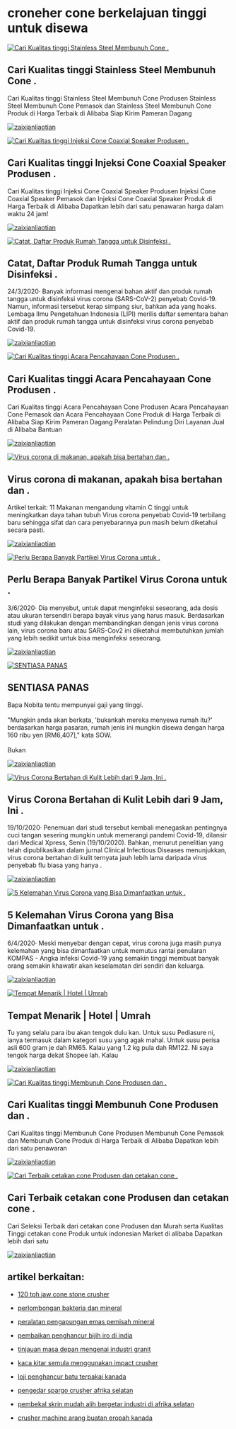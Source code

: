 # croneher cone berkelajuan tinggi untuk disewa
<a href="https://mnn.zoosnet.net/LR/Chatpre.aspx?id=MNN94995150&p=https://topgrinding.com/" target="_blank">![Cari Kualitas tinggi Stainless Steel Membunuh Cone .](https://github.com/technlg/images/blob/main/27.jpg)</a>
## Cari Kualitas tinggi Stainless Steel Membunuh Cone .
Cari Kualitas tinggi Stainless Steel Membunuh Cone Produsen Stainless Steel Membunuh Cone Pemasok dan Stainless Steel Membunuh Cone Produk di Harga Terbaik di Alibaba Siap Kirim Pameran Dagang
<a href="https://mnn.zoosnet.net/LR/Chatpre.aspx?id=MNN94995150&p=https://topgrinding.com/" target="_blank"><img src="https://github.com/technlg/images/raw/main/chat11.jpg" alt="zaixianliaotian"/></a><a href="//whatsapp.shibangsoft.com/WhatsApp.php" ><img src="https://github.com/technlg/images/raw/main/chat11.png" alt=""></a>
<a href="https://mnn.zoosnet.net/LR/Chatpre.aspx?id=MNN94995150&p=https://topgrinding.com/" target="_blank">![Cari Kualitas tinggi Injeksi Cone Coaxial Speaker Produsen .](https://github.com/technlg/images/blob/main/41.jpg)</a>
## Cari Kualitas tinggi Injeksi Cone Coaxial Speaker Produsen .
Cari Kualitas tinggi Injeksi Cone Coaxial Speaker Produsen Injeksi Cone Coaxial Speaker Pemasok dan Injeksi Cone Coaxial Speaker Produk di Harga Terbaik di Alibaba Dapatkan lebih dari satu penawaran harga dalam waktu 24 jam!
<a href="https://mnn.zoosnet.net/LR/Chatpre.aspx?id=MNN94995150&p=https://topgrinding.com/" target="_blank"><img src="https://github.com/technlg/images/raw/main/chat11.jpg" alt="zaixianliaotian"/></a><a href="//whatsapp.shibangsoft.com/WhatsApp.php" ><img src="https://github.com/technlg/images/raw/main/chat11.png" alt=""></a>
<a href="https://mnn.zoosnet.net/LR/Chatpre.aspx?id=MNN94995150&p=https://topgrinding.com/" target="_blank">![Catat, Daftar Produk Rumah Tangga untuk Disinfeksi .](https://github.com/technlg/images/blob/main/9.jpg)</a>
## Catat, Daftar Produk Rumah Tangga untuk Disinfeksi .
24/3/2020· Banyak informasi mengenai bahan aktif dan produk rumah tangga untuk disinfeksi virus corona (SARS-CoV-2) penyebab Covid-19. Namun, informasi tersebut kerap simpang siur, bahkan ada yang hoaks. Lembaga Ilmu Pengetahuan Indonesia (LIPI) merilis daftar sementara bahan aktif dan produk rumah tangga untuk disinfeksi virus corona penyebab Covid-19.
<a href="https://mnn.zoosnet.net/LR/Chatpre.aspx?id=MNN94995150&p=https://topgrinding.com/" target="_blank"><img src="https://github.com/technlg/images/raw/main/chat11.jpg" alt="zaixianliaotian"/></a><a href="//whatsapp.shibangsoft.com/WhatsApp.php" ><img src="https://github.com/technlg/images/raw/main/chat11.png" alt=""></a>
<a href="https://mnn.zoosnet.net/LR/Chatpre.aspx?id=MNN94995150&p=https://topgrinding.com/" target="_blank">![Cari Kualitas tinggi Acara Pencahayaan Cone Produsen .](https://github.com/technlg/images/blob/main/12.jpg)</a>
## Cari Kualitas tinggi Acara Pencahayaan Cone Produsen .
Cari Kualitas tinggi Acara Pencahayaan Cone Produsen Acara Pencahayaan Cone Pemasok dan Acara Pencahayaan Cone Produk di Harga Terbaik di Alibaba Siap Kirim Pameran Dagang Peralatan Pelindung Diri Layanan Jual di Alibaba Bantuan
<a href="https://mnn.zoosnet.net/LR/Chatpre.aspx?id=MNN94995150&p=https://topgrinding.com/" target="_blank"><img src="https://github.com/technlg/images/raw/main/chat11.jpg" alt="zaixianliaotian"/></a><a href="//whatsapp.shibangsoft.com/WhatsApp.php" ><img src="https://github.com/technlg/images/raw/main/chat11.png" alt=""></a>
<a href="https://mnn.zoosnet.net/LR/Chatpre.aspx?id=MNN94995150&p=https://topgrinding.com/" target="_blank">![Virus corona di makanan, apakah bisa bertahan dan .](https://github.com/technlg/images/blob/main/23.jpg)</a>
## Virus corona di makanan, apakah bisa bertahan dan .
Artikel terkait: 11 Makanan mengandung vitamin C tinggi untuk meningkatkan daya tahan tubuh Virus corona penyebab Covid-19 terbilang baru sehingga sifat dan cara penyebarannya pun masih belum diketahui secara pasti.
<a href="https://mnn.zoosnet.net/LR/Chatpre.aspx?id=MNN94995150&p=https://topgrinding.com/" target="_blank"><img src="https://github.com/technlg/images/raw/main/chat11.jpg" alt="zaixianliaotian"/></a><a href="//whatsapp.shibangsoft.com/WhatsApp.php" ><img src="https://github.com/technlg/images/raw/main/chat11.png" alt=""></a>
<a href="https://mnn.zoosnet.net/LR/Chatpre.aspx?id=MNN94995150&p=https://topgrinding.com/" target="_blank">![Perlu Berapa Banyak Partikel Virus Corona untuk .](https://github.com/technlg/images/blob/main/43.jpg)</a>
## Perlu Berapa Banyak Partikel Virus Corona untuk .
3/6/2020· Dia menyebut, untuk dapat menginfeksi seseorang, ada dosis atau ukuran tersendiri berapa bayak virus yang harus masuk. Berdasarkan studi yang dilakukan dengan membandingkan dengan jenis virus corona lain, virus corona baru atau SARS-Cov2 ini diketahui membutuhkan jumlah yang lebih sedikit untuk bisa menginfeksi seseorang.
<a href="https://mnn.zoosnet.net/LR/Chatpre.aspx?id=MNN94995150&p=https://topgrinding.com/" target="_blank"><img src="https://github.com/technlg/images/raw/main/chat11.jpg" alt="zaixianliaotian"/></a><a href="//whatsapp.shibangsoft.com/WhatsApp.php" ><img src="https://github.com/technlg/images/raw/main/chat11.png" alt=""></a>
<a href="https://mnn.zoosnet.net/LR/Chatpre.aspx?id=MNN94995150&p=https://topgrinding.com/" target="_blank">![SENTIASA PANAS](https://github.com/technlg/images/blob/main/10.jpg)</a>
## SENTIASA PANAS
Bapa Nobita tentu mempunyai gaji yang tinggi. <br /><br />"Mungkin anda akan berkata, 'bukankah mereka menyewa rumah itu?' berdasarkan harga pasaran, rumah jenis ini mungkin disewa dengan harga 160 ribu yen [RM6,407]," kata SOW. <br /><br />Bukan
<a href="https://mnn.zoosnet.net/LR/Chatpre.aspx?id=MNN94995150&p=https://topgrinding.com/" target="_blank"><img src="https://github.com/technlg/images/raw/main/chat11.jpg" alt="zaixianliaotian"/></a><a href="//whatsapp.shibangsoft.com/WhatsApp.php" ><img src="https://github.com/technlg/images/raw/main/chat11.png" alt=""></a>
<a href="https://mnn.zoosnet.net/LR/Chatpre.aspx?id=MNN94995150&p=https://topgrinding.com/" target="_blank">![Virus Corona Bertahan di Kulit Lebih dari 9 Jam, Ini .](https://github.com/technlg/images/blob/main/7.jpg)</a>
## Virus Corona Bertahan di Kulit Lebih dari 9 Jam, Ini .
19/10/2020· Penemuan dari studi tersebut kembali menegaskan pentingnya cuci tangan sesering mungkin untuk memerangi pandemi Covid-19, dilansir dari Medical Xpress, Senin (19/10/2020). Bahkan, menurut penelitian yang telah dipublikasikan dalam jurnal Clinical Infectious Diseases menunjukkan, virus corona bertahan di kulit ternyata jauh lebih lama daripada virus penyebab flu biasa yang hanya .
<a href="https://mnn.zoosnet.net/LR/Chatpre.aspx?id=MNN94995150&p=https://topgrinding.com/" target="_blank"><img src="https://github.com/technlg/images/raw/main/chat11.jpg" alt="zaixianliaotian"/></a><a href="//whatsapp.shibangsoft.com/WhatsApp.php" ><img src="https://github.com/technlg/images/raw/main/chat11.png" alt=""></a>
<a href="https://mnn.zoosnet.net/LR/Chatpre.aspx?id=MNN94995150&p=https://topgrinding.com/" target="_blank">![5 Kelemahan Virus Corona yang Bisa Dimanfaatkan untuk .](https://github.com/technlg/images/blob/main/32.jpg)</a>
## 5 Kelemahan Virus Corona yang Bisa Dimanfaatkan untuk .
6/4/2020· Meski menyebar dengan cepat, virus corona juga masih punya kelemahan yang bisa dimanfaatkan untuk memutus rantai penularan KOMPAS - Angka infeksi Covid-19 yang semakin tinggi membuat banyak orang semakin khawatir akan keselamatan diri sendiri dan keluarga. 
<a href="https://mnn.zoosnet.net/LR/Chatpre.aspx?id=MNN94995150&p=https://topgrinding.com/" target="_blank"><img src="https://github.com/technlg/images/raw/main/chat11.jpg" alt="zaixianliaotian"/></a><a href="//whatsapp.shibangsoft.com/WhatsApp.php" ><img src="https://github.com/technlg/images/raw/main/chat11.png" alt=""></a>
<a href="https://mnn.zoosnet.net/LR/Chatpre.aspx?id=MNN94995150&p=https://topgrinding.com/" target="_blank">![Tempat Menarik | Hotel | Umrah](https://github.com/technlg/images/blob/main/59.jpg)</a>
## Tempat Menarik | Hotel | Umrah
Tu yang selalu para ibu akan tengok dulu kan. Untuk susu Pediasure ni, ianya termasuk dalam kategori susu yang agak mahal. Untuk susu perisa asli 600 gram je dah RM65. Kalau yang 1.2 kg pula dah RM122. Ni saya tengok harga dekat Shopee lah. Kalau
<a href="https://mnn.zoosnet.net/LR/Chatpre.aspx?id=MNN94995150&p=https://topgrinding.com/" target="_blank"><img src="https://github.com/technlg/images/raw/main/chat11.jpg" alt="zaixianliaotian"/></a><a href="//whatsapp.shibangsoft.com/WhatsApp.php" ><img src="https://github.com/technlg/images/raw/main/chat11.png" alt=""></a>
<a href="https://mnn.zoosnet.net/LR/Chatpre.aspx?id=MNN94995150&p=https://topgrinding.com/" target="_blank">![Cari Kualitas tinggi Membunuh Cone Produsen dan .](https://github.com/technlg/images/blob/main/21.jpg)</a>
## Cari Kualitas tinggi Membunuh Cone Produsen dan .
Cari Kualitas tinggi Membunuh Cone Produsen Membunuh Cone Pemasok dan Membunuh Cone Produk di Harga Terbaik di Alibaba Dapatkan lebih dari satu penawaran
<a href="https://mnn.zoosnet.net/LR/Chatpre.aspx?id=MNN94995150&p=https://topgrinding.com/" target="_blank"><img src="https://github.com/technlg/images/raw/main/chat11.jpg" alt="zaixianliaotian"/></a><a href="//whatsapp.shibangsoft.com/WhatsApp.php" ><img src="https://github.com/technlg/images/raw/main/chat11.png" alt=""></a>
<a href="https://mnn.zoosnet.net/LR/Chatpre.aspx?id=MNN94995150&p=https://topgrinding.com/" target="_blank">![Cari Terbaik cetakan cone Produsen dan cetakan cone .](https://github.com/technlg/images/blob/main/24.jpg)</a>
## Cari Terbaik cetakan cone Produsen dan cetakan cone .
Cari Seleksi Terbaik dari cetakan cone Produsen dan Murah serta Kualitas Tinggi cetakan cone Produk untuk indonesian Market di alibaba Dapatkan lebih dari satu
<a href="https://mnn.zoosnet.net/LR/Chatpre.aspx?id=MNN94995150&p=https://topgrinding.com/" target="_blank"><img src="https://github.com/technlg/images/raw/main/chat11.jpg" alt="zaixianliaotian"/></a><a href="//whatsapp.shibangsoft.com/WhatsApp.php" ><img src="https://github.com/technlg/images/raw/main/chat11.png" alt=""></a>
## artikel berkaitan:
* [120 tph jaw cone stone crusher](120%20tph%20jaw%20cone%20stone%20crusher.md)
* [perlombongan bakteria dan mineral](perlombongan%20bakteria%20dan%20mineral.md)
* [peralatan pengapungan emas pemisah mineral](peralatan%20pengapungan%20emas%20pemisah%20mineral.md)
* [pembaikan penghancur bijih iro di india](pembaikan%20penghancur%20bijih%20iro%20di%20india.md)
* [tinjauan masa depan mengenai industri granit](tinjauan%20masa%20depan%20mengenai%20industri%20granit.md)
* [kaca kitar semula menggunakan impact crusher](kaca%20kitar%20semula%20menggunakan%20impact%20crusher.md)
* [loji penghancur batu terpakai kanada](loji%20penghancur%20batu%20terpakai%20kanada.md)
* [pengedar spargo crusher afrika selatan](pengedar%20spargo%20crusher%20afrika%20selatan.md)
* [pembekal skrin mudah alih bergetar industri di afrika selatan](pembekal%20skrin%20mudah%20alih%20bergetar%20industri%20di%20afrika%20selatan.md)
* [crusher machine arang buatan eropah kanada](crusher%20machine%20arang%20buatan%20eropah%20kanada.md)
